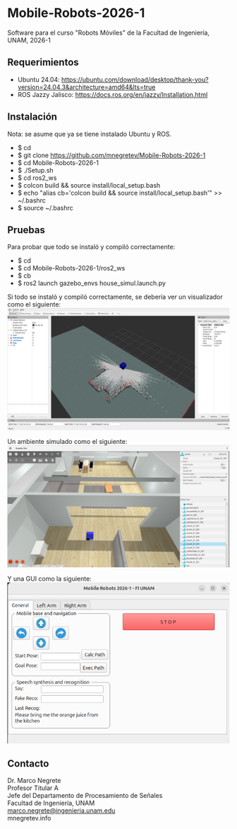 # Mobile-Robots-2026-1
Software para el curso "Robots Móviles" de la Facultad de Ingeniería, UNAM, 2026-1

## Requerimientos

* Ubuntu 24.04: https://ubuntu.com/download/desktop/thank-you?version=24.04.3&architecture=amd64&lts=true
* ROS Jazzy Jalisco: https://docs.ros.org/en/jazzy/Installation.html

## Instalación

Nota: se asume que ya se tiene instalado Ubuntu y ROS.

* $ cd
* $ git clone https://github.com/mnegretev/Mobile-Robots-2026-1
* $ cd Mobile-Robots-2026-1
* $ ./Setup.sh
* $ cd ros2_ws
* $ colcon build && source install/local_setup.bash
* $ echo "alias cb='colcon build && source install/local_setup.bash'" >> ~/.bashrc
* $ source ~/.bashrc

## Pruebas

Para probar que todo se instaló y compiló correctamente:

* $ cd 
* $ cd Mobile-Robots-2026-1/ros2_ws
* $ cb
* $ ros2 launch gazebo_envs house_simul.launch.py

Si todo se instaló y compiló correctamente, se debería ver un visualizador como el siguiente:
![rviz](https://github.com/mnegretev/Mobile-Robots-2026-1/blob/main/Media/rviz2.png)

Un ambiente simulado como el siguiente:
![gazebo](https://github.com/mnegretev/Mobile-Robots-2026-1/blob/main/Media/gz.png)

Y una GUI como la siguiente:
![GUIExample](https://github.com/mnegretev/Mobile-Robots-2026-1/blob/main/Media/gui.png)

## Contacto
Dr. Marco Negrete<br>
Profesor Titular A<br>
Jefe del Departamento de Procesamiento de Señales<br>
Facultad de Ingeniería, UNAM <br>
marco.negrete@ingenieria.unam.edu<br>
mnegretev.info<br>

